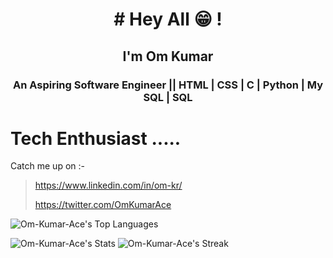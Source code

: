 <h1 align="center"># Hey All 😁 !</h1>
<h2 align="center">I'm Om Kumar </h2>
<h3 align="center">An Aspiring Software Engineer || HTML | CSS | C | Python | My SQL | SQL</h3>

# Tech Enthusiast ..... 
Catch me up on :-
><https://www.linkedin.com/in/om-kr/>
>
><https://twitter.com/OmKumarAce>
>
>
![Om-Kumar-Ace's Top Languages](https://github-readme-stats.vercel.app/api/top-langs/?username=Om-Kumar-Ace&theme=dark&show_icons=true&hide_border=false&layout=compact)
>
>
![Om-Kumar-Ace's Stats](https://github-readme-stats.vercel.app/api?username=Om-Kumar-Ace&theme=dark&show_icons=true&hide_border=false&count_private=false)
![Om-Kumar-Ace's Streak](https://github-readme-streak-stats.herokuapp.com/?user=Om-Kumar-Ace&theme=dark&hide_border=false)






<!---
Om-Kumar-Ace/Om-Kumar-Ace is a ✨ special ✨ repository because its `README.md` (this file) appears on your GitHub profile.
You can click the Preview link to take a look at your changes.
--->
